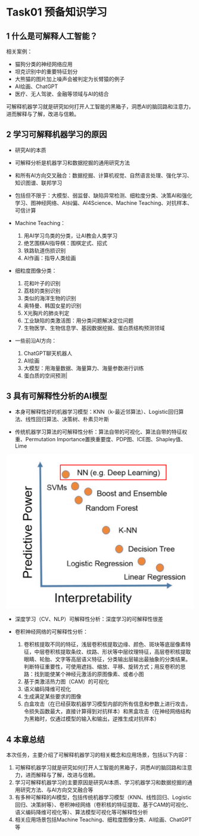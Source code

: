 # Task01 预备知识学习

## 1 什么是可解释人工智能？

相关案例：

- 猫狗分类的神经网络应用
- 坦克识别中的重要特征划分
- 大熊猫的图片加上噪声会被判定为长臂猿的例子
- AI绘画、ChatGPT
- 医疗、无人驾驶、金融等领域与AI的结合

可解释机器学习就是研究如何打开人工智能的黑箱子，洞悉AI的脑回路和注意力，进而解释与了解，改进与信赖。

## 2 学习可解释机器学习的原因

- 研究AI的本质
- 可解释分析是机器学习和数据挖掘的通用研究方法
- 和所有AI方向交叉融合：数据挖掘、计算机视觉、自然语言处理、强化学习、知识图谱、联邦学习
- 包括但不限于：大模型、弱监督、缺陷异常检测、细粒度分类、决策AI和强化学习、图神经网络、AI纠偏、AI4Science、Machine Teaching、对抗样本、可信计算

- Machine Teaching：
    1. 用AI学习鸟类的分类，让AI教会人类学习
    2. 绝艺围棋AI指导棋：围棋定式、招式
    3. 铁路轨道伤损识别
    4. AI作画：指导人类绘画

- 细粒度图像分类：
    1. 花和叶子的识别
    2. 荔枝的类别识别
    3. 类似的海洋生物的识别
    4. 奥特曼、韩国女星的识别
    5. X光胸片的肺炎判定
    6. 工业缺陷的类激活图：用分类问题解决定位问题
    7. 生物医学、生物信息学、基因数据挖掘、蛋白质结构预测领域

- 一些前沿AI方向：
    1. ChatGPT聊天机器人
    2. AI绘画
    3. 大模型：用海量数据、海量算力、海量参数进行训练
    4. 蛋白质的空间预测|

## 3 具有可解释性分析的AI模型

- 本身可解释性好的机器学习模型：KNN（k-最近邻算法）、Logistic回归算法、线性回归算法、决策树、朴素贝叶斯

- 传统机器学习算法的可解释性分析：算法自带的可视化、算法自带的特征权重、Permutation Importance置换重要度、PDP图、ICE图、Shapley值、Lime

![](./images/01-01.png)

- 深度学习（CV、NLP）可解释性分析：深度学习的可解释性很差

- 卷积神经网络的可解释性分析：
    1. 卷积核提取不同的特征，浅层卷积核提取边缘、颜色、斑块等底层像素特征，中层卷积核提取条纹、纹路、形状等中层纹理特征，高层卷积核提取眼睛、轮胎、文字等高层语义特征，分类输出层输出最抽象的分类结果。判断特征重要性，可使用遮挡、缩放、平移、旋转方式；用反卷积的思路：找到能使某个神经元激活的原图像素、或者小图
    2. 基于类激活热力图（CAM）的可视化
    3. 语义编码降维可视化
    4. 生成满足某些要求的图像
    5. 白盒攻击（在已经获取机器学习模型内部的所有信息和参数上进行攻击，令损失函数最大，直接计算得到对抗样本）和黑盒攻击（在神经网络结构为黑箱时，仅通过模型的输入和输出，逆推生成对抗样本）

## 4 本章总结

本次任务，主要介绍了可解释机器学习的相关概念和应用场景，包括以下内容：

1. 可解释机器学习就是研究如何打开人工智能的黑箱子，洞悉AI的脑回路和注意力，进而解释与了解，改进与信赖。
2. 学习可解释机器学习的主要原因是研究AI本质、学习机器学习和数据挖掘的通用研究方法、与AI方向交叉融合等
3. 有多种可解释的AI模型，包括传统机器学习模型（KNN、线性回归、Logistic回归、决策树等）、卷积神经网络（卷积核的特征提取、基于CAM的可视化、语义编码降维可视化等）、算法模型可视化等可解释性分析
4. 相关应用场景包括Machine Teaching、细粒度图像分类、AI绘画、ChatGPT等
